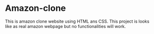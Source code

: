 # Amazon-clone
This is amazon clone website using HTML ans CSS. This project is looks like as real amazon webpage but no functionalities will work.
